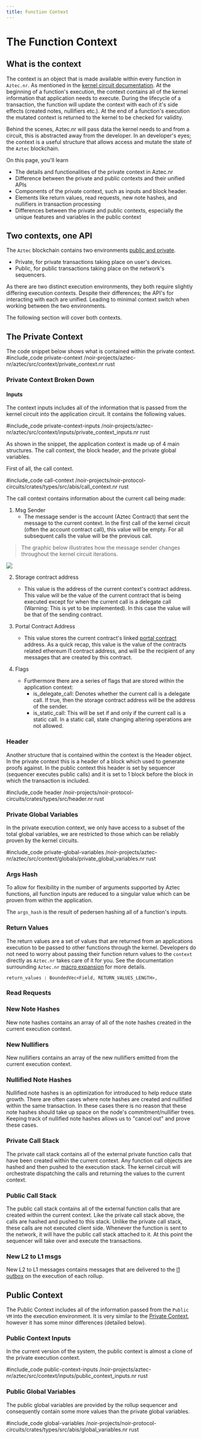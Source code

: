 ```yaml
---
title: Function Context
---
```


# The Function Context

## What is the context

The context is an object that is made available within every function in `Aztec.nr`. As mentioned in the [kernel circuit documentation](../../../../learn/concepts/circuits/kernels/private_kernel.md). At the beginning of a function's execution, the context contains all of the kernel information that application needs to execute. During the lifecycle of a transaction, the function will update the context with each of it's side effects (created notes, nullifiers etc.). At the end of a function's execution the mutated context is returned to the kernel to be checked for validity.

Behind the scenes, Aztec.nr will pass data the kernel needs to and from a circuit, this is abstracted away from the developer. In an developer's eyes; the context is a useful structure that allows access and mutate the state of the `Aztec` blockchain.

On this page, you'll learn

- The details and functionalities of the private context in Aztec.nr
- Difference between the private and public contexts and their unified APIs
- Components of the private context, such as inputs and block header.
- Elements like return values, read requests, new note hashes, and nullifiers in transaction processing
- Differences between the private and public contexts, especially the unique features and variables in the public context

## Two contexts, one API

The `Aztec` blockchain contains two environments [public and private](../../../../learn/concepts/hybrid_state/main.md).

- Private, for private transactions taking place on user's devices.
- Public, for public transactions taking place on the network's sequencers.

As there are two distinct execution environments, they both require slightly differing execution contexts. Despite their differences; the API's for interacting with each are unified. Leading to minimal context switch when working between the two environments.

The following section will cover both contexts.

## The Private Context

The code snippet below shows what is contained within the private context.
#include_code private-context /noir-projects/aztec-nr/aztec/src/context/private_context.nr rust

### Private Context Broken Down

#### Inputs

The context inputs includes all of the information that is passed from the kernel circuit into the application circuit. It contains the following values.

#include_code private-context-inputs /noir-projects/aztec-nr/aztec/src/context/inputs/private_context_inputs.nr rust

As shown in the snippet, the application context is made up of 4 main structures. The call context, the block header, and the private global variables.

First of all, the call context.

#include_code call-context /noir-projects/noir-protocol-circuits/crates/types/src/abis/call_context.nr rust

The call context contains information about the current call being made:

1. Msg Sender
   - The message sender is the account (Aztec Contract) that sent the message to the current context. In the first call of the kernel circuit (often the account contract call), this value will be empty. For all subsequent calls the value will be the previous call.

> The graphic below illustrates how the message sender changes throughout the kernel circuit iterations.

<img src="/img/context/sender_context_change.png" />

2. Storage contract address

   - This value is the address of the current context's contract address. This value will be the value of the current contract that is being executed except for when the current call is a delegate call (Warning: This is yet to be implemented). In this case the value will be that of the sending contract.

3. Portal Contract Address
   - This value stores the current contract's linked [portal contract](../portals/portals.md) address. As a quick recap, this value is the value of the contracts related ethereum l1 contract address, and will be the recipient of any messages that are created by this contract.
4. Flags
   - Furthermore there are a series of flags that are stored within the application context:
     - is_delegate_call: Denotes whether the current call is a delegate call. If true, then the storage contract address will be the address of the sender.
     - is_static_call: This will be set if and only if the current call is a static call. In a static call, state changing altering operations are not allowed.

### Header

Another structure that is contained within the context is the Header object.
In the private context this is a header of a block which used to generate proofs against.
In the public context this header is set by sequencer (sequencer executes public calls) and it is set to 1 block before the block in which the transaction is included.

#include_code header /noir-projects/noir-protocol-circuits/crates/types/src/header.nr rust

### Private Global Variables

In the private execution context, we only have access to a subset of the total global variables, we are restricted to those which can be reliably proven by the kernel circuits.

#include_code private-global-variables /noir-projects/aztec-nr/aztec/src/context/globals/private_global_variables.nr rust

### Args Hash

To allow for flexibility in the number of arguments supported by Aztec functions, all function inputs are reduced to a singular value which can be proven from within the application.

The `args_hash` is the result of pedersen hashing all of a function's inputs.

### Return Values

The return values are a set of values that are returned from an applications execution to be passed to other functions through the kernel. Developers do not need to worry about passing their function return values to the `context` directly as `Aztec.nr` takes care of it for you. See the documentation surrounding `Aztec.nr` [macro expansion](./inner_workings.md#after-expansion) for more details.

    return_values : BoundedVec<Field, RETURN_VALUES_LENGTH>,

### Read Requests

<!-- TODO(maddiaa): leaving as todo until their is further clarification around their implementation in the protocol -->

### New Note Hashes

New note hashes contains an array of all of the note hashes created in the current execution context.

### New Nullifiers

New nullifiers contains an array of the new nullifiers emitted from the current execution context.

### Nullified Note Hashes

Nullified note hashes is an optimization for introduced to help reduce state growth. There are often cases where note hashes are created and nullified within the same transaction.
In these cases there is no reason that these note hashes should take up space on the node's commitment/nullifier trees. Keeping track of nullified note hashes allows us to "cancel out" and prove these cases.

### Private Call Stack

The private call stack contains all of the external private function calls that have been created within the current context. Any function call objects are hashed and then pushed to the execution stack.
The kernel circuit will orchestrate dispatching the calls and returning the values to the current context.

### Public Call Stack

The public call stack contains all of the external function calls that are created within the current context. Like the private call stack above, the calls are hashed and pushed to this stack. Unlike the private call stack, these calls are not executed client side. Whenever the function is sent to the network, it will have the public call stack attached to it. At this point the sequencer will take over and execute the transactions.

### New L2 to L1 msgs

New L2 to L1 messages contains messages that are delivered to the [l1 outbox](../../../../learn/concepts/communication/cross_chain_calls.md) on the execution of each rollup.

## Public Context

The Public Context includes all of the information passed from the `Public VM` into the execution environment. It is very similar to the [Private Context](#the-private-context), however it has some minor differences (detailed below).

### Public Context Inputs

In the current version of the system, the public context is almost a clone of the private execution context.

#include_code public-context-inputs /noir-projects/aztec-nr/aztec/src/context/inputs/public_context_inputs.nr rust

### Public Global Variables

The public global variables are provided by the rollup sequencer and consequently contain some more values than the private global variables.

#include_code global-variables /noir-projects/noir-protocol-circuits/crates/types/src/abis/global_variables.nr rust
